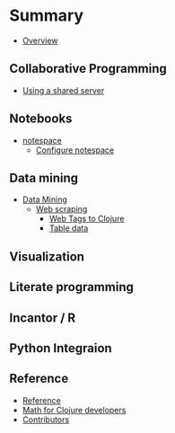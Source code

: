 # Summary

* [Overview](overview.md)

## Collaborative Programming
* [Using a shared server](collaborative-coding/shared-server.md)

## Notebooks
* [notespace](notebooks/notespace/index.md)
    * [Configure notespace](notebooks/notespace/configure-notespace-project.md)
<!-- * [Next Journal](notebooks/next-journal/index.md) -->
<!-- * [Pink Gorilla](notebooks/pink-gorilla/index.md) -->

## Data mining

* [Data Mining](data-mining/index.md)
    * [Web scraping](data-mining/webscraping/index.md)
        * [Web Tags to Clojure](data-mining/webscraping/enlive.md)
        * [Table data](data-mining/webscraping/table-data.md)
<!--     * [CSV transforms](data-mining/comman-separate-values/index.md) -->
<!--         * [clojure.data.csv](data-mining/comman-separate-values/clojure-data-csv.md) -->
<!--         * [semantic-csv](data-mining/comman-separate-values/semantic-csv.md) -->
<!--     * [JSON transforms](data-mining/json/index.md) -->
## Visualization

<!-- * [Oz](visualization/oz/index.md) -->
<!--     * [Create Project](visualization/oz/create-project.md) -->
<!-- * [Oz](visualization/oz/clojure-spec.md) -->
<!-- * [Generate Static site](visualization/oz/clojure-spec.md) -->

## Literate programming

## Incantor / R

<!-- ggplot? -->

## Python Integraion

## Reference
* [Reference](reference/index.md)
* [Math for Clojure developers](reference/math/math-for-clojure-developers.md)
* [Contributors](contributors.md)

